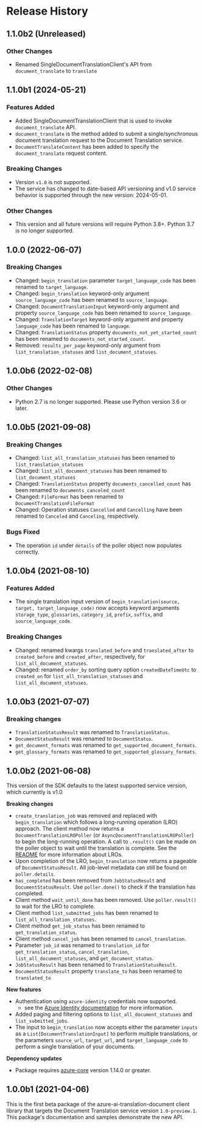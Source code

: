 # Release History

## 1.1.0b2 (Unreleased)

### Other Changes
- Renamed SingleDocumentTranslationClient's API from `document_translate` to `translate`

## 1.1.0b1 (2024-05-21)

### Features Added
- Added SingleDocumentTranslationClient that is used to invoke `document_translate` API.
- `document_translate` is the method added to submit a single/synchronous document translation request to the Document Translation service.
- `DocumentTranslateContent` has been added to specify the `document_translate` request content.

### Breaking Changes
- Version `v1.0` is not supported.
- The service has changed to date-based API versioning and v1.0 service behavior is supported through the new version: 2024-05-01.

### Other Changes

- This version and all future versions will require Python 3.8+. Python 3.7 is no longer supported.

## 1.0.0 (2022-06-07)

### Breaking Changes

- Changed: `begin_translation` parameter `target_language_code` has been renamed to `target_language`.
- Changed: `begin_translation` keyword-only argument `source_language_code` has been renamed to `source_language`.
- Changed: `DocumentTranslationInput` keyword-only argument and property `source_language_code` has been renamed to `source_language`.
- Changed: `TranslationTarget` keyword-only argument and property `language_code` has been renamed to `language`.
- Changed: `TranslationStatus` property `documents_not_yet_started_count` has been renamed to `documents_not_started_count`.
- Removed: `results_per_page` keyword-only argument from `list_translation_statuses` and `list_document_statuses`.


## 1.0.0b6 (2022-02-08)

### Other Changes
- Python 2.7 is no longer supported. Please use Python version 3.6 or later.

## 1.0.0b5 (2021-09-08)

### Breaking Changes
- Changed: `list_all_translation_statuses` has been renamed to `list_translation_statuses`
- Changed: `list_all_document_statuses` has been renamed to `list_document_statuses`
- Changed: `TranslationStatus` property `documents_cancelled_count` has been renamed to `documents_canceled_count`
- Changed: `FileFormat` has been renamed to `DocumentTranslationFileFormat`
- Changed: Operation statuses `Cancelled` and `Cancelling` have been renamed to `Canceled` and `Canceling`, respectively.

### Bugs Fixed
- The operation `id` under `details` of the poller object now populates correctly.

## 1.0.0b4 (2021-08-10)

### Features Added

- The single translation input version of `begin_translation(source, target, target_language_code)` now accepts keyword arguments
`storage_type`, `glossaries`, `category_id`, `prefix`, `suffix`, and `source_language_code`.

### Breaking Changes

- Changed: renamed kwargs `translated_before` and `translated_after` to `created_before` and `created_after`, respectively,
for `list_all_document_statuses`.
- Changed: renamed `order_by` sorting query option `createdDateTimeUtc` to `created_on` for `list_all_translation_statuses` and
`list_all_document_statuses`.
  

## 1.0.0b3 (2021-07-07)

### Breaking changes

- `TranslationStatusResult` was renamed to `TranslationStatus`.
- `DocumentStatusResult` was renamed to `DocumentStatus`.
- `get_document_formats` was renamed to `get_supported_document_formats`.
- `get_glossary_formats` was renamed to `get_supported_glossary_formats`.

## 1.0.0b2 (2021-06-08)

This version of the SDK defaults to the latest supported service version, which currently is v1.0

**Breaking changes**

- `create_translation_job` was removed and replaced with `begin_translation` which follows a long-running operation (LRO)
approach. The client method now returns a `DocumentTranslationLROPoller` (or `AsyncDocumentTranslationLROPoller`) to begin the
long-running operation. A call to `.result()` can be made on the poller object to wait until the translation is complete.
See the [README](https://github.com/Azure/azure-sdk-for-python/blob/main/sdk/translation/azure-ai-translation-document/README.md) for more information about LROs.
- Upon completion of the LRO, `begin_translation` now returns a pageable of `DocumentStatusResult`. All job-level metadata can still
be found on `poller.details`.
- `has_completed` has been removed from `JobStatusResult` and `DocumentStatusResult`. Use `poller.done()` to check if the
translation has completed.
- Client method `wait_until_done` has been removed. Use `poller.result()` to wait for the LRO to complete.
- Client method `list_submitted_jobs` has been renamed to `list_all_translation_statuses`.
- Client method `get_job_status` has been renamed to `get_translation_status`.
- Client method `cancel_job` has been renamed to `cancel_translation`.
- Parameter `job_id` was renamed to `translation_id` for `get_translation_status`, `cancel_translation`, `list_all_document_statuses`, and `get_document_status`.
- `JobStatusResult` has been renamed to `TranslationStatusResult`.
- `DocumentStatusResult` property `translate_to` has been renamed to `translated_to`

**New features**

- Authentication using `azure-identity` credentials now supported.
  - see the [Azure Identity documentation](https://github.com/Azure/azure-sdk-for-python/blob/main/sdk/identity/azure-identity/README.md) for more information.
- Added paging and filtering options to `list_all_document_statuses` and `list_submitted_jobs`.
- The input to `begin_translation` now accepts either the parameter `inputs` as a `List[DocumentTranslationInput]` to
perform multiple translations, or the parameters `source_url`, `target_url`, and `target_language_code` to perform a
single translation of your documents.

**Dependency updates**

- Package requires [azure-core](https://pypi.org/project/azure-core/) version 1.14.0 or greater.

## 1.0.0b1 (2021-04-06)

This is the first beta package of the azure-ai-translation-document client library that targets the Document Translation
service version `1.0-preview.1`. This package's documentation and samples demonstrate the new API.
